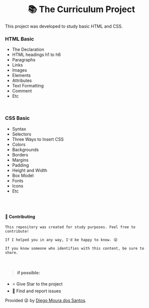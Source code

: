 <h1 align="center"> 📚 The Curriculum Project </h1>

<p>This project was developed to study basic HTML and CSS.</p>

<h3> HTML Basic</h3>
<ul>
    <li>The <!DOCTYPE> Declaration</li>
    <li>HTML headings h1 to h6 </li>
    <li>Paragraphs</li>
    <li>Links</li>
    <li>Images </li>
    <li>Elements</li>
    <li>Attributes </li>
    <li>Text Formatting</li>
    <li>Comment </li>
    <li>Etc</li>
</ul></br>

<h3> CSS Basic</h3>
<ul>
    <li>Syntax</li>
    <li>Selectors </li>
    <li>Three Ways to Insert CSS</li>
    <li>Colors</li>
    <li>Backgrounds</li>
    <li>Borders</li>
    <li>Margins </li>
    <li>Padding</li>
    <li>Height and Width</li>
    <li>Box Model</li>
    <li>Fonts</li>
    <li>Icons</li>
    <li>Etc</li>
</ul></br>

</br>
<h4> 🤝 Contributing </h4>
<p>

    This repository was created for study purposes. Feel free to contribute!

    If I helped you in any way, I'd be happy to know. 😜

    If you know someone who identifies with this content, be sure to share.
    
</p></br>

> <h4>if possible:</h4>

- ⭐️ Give Star to the project
- 🐛 Find and report issues
</p>

Provided 😜 by [Diego Moura dos Santos](https://www.linkedin.com/in/diegomouradossantos/).
